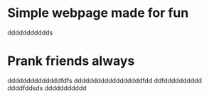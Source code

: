 # Simple webpage made for fun
ddddddddddds
# Prank friends always
ddddddddddddddfdfs
ddddddddddddddddddfdd
ddfdddddddddd
ddddfddsds
ddddddddddd